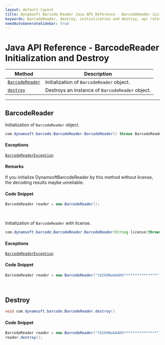 ```yaml
---
layout: default-layout
title: Dynamsoft Barcode Reader Java API Reference - BarcodeReader initialization and Destroy
keywords: BarcodeReader, destroy, initialization and destroy, api reference, java
needAutoGenerateSidebar: true
---
```


# Java API Reference - BarcodeReader Initialization and Destroy

  | Method               | Description |
  |----------------------|-------------|
  | [`BarcodeReader`](#barcodereader) | Initialization of `BarcodeReader` object.|
  | [`destroy`](#destroy) | Destroys an instance of `BarcodeReader` object.|

---





## BarcodeReader

Initialization of `BarcodeReader` object.

```java
com.dynamsoft.barcode.BarcodeReader.BarcodeReader() throws BarcodeReaderException
```

#### Exceptions
[`BarcodeReaderException`](../class/BarcodeReaderException.md)


#### Remarks
If you initialize DynamsoftBarcodeReader by this method without license, the decoding results maybe unreliable.


#### Code Snippet
```java
BarcodeReader reader = new BarcodeReader();
```

&nbsp;

Initialization of `BarcodeReader` with license.

```java
com.dynamsoft.barcode.BarcodeReader.BarcodeReader(String license)throws BarcodeReaderException
```

#### Exceptions
[`BarcodeReaderException`](../class/BarcodeReaderException.md)


#### Code Snippet
```java
BarcodeReader reader = new BarcodeReader("t0260NwAAAHV***************");
```


&nbsp;

## Destroy

```java
void com.dynamsoft.barcode.BarcodeReader.destroy()	
```


#### Code Snippet
```java
BarcodeReader reader = new BarcodeReader("t0260NwAAAHV***************");
reader.destroy();
```

